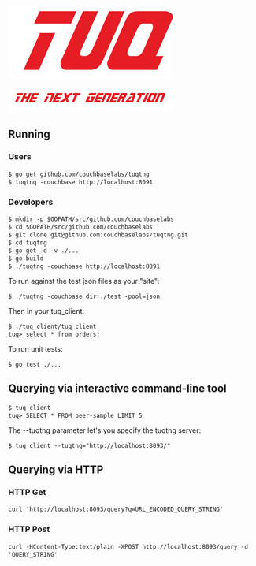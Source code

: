 ![](docs/tuq.png)

![](docs/tng.png)

## Running

### Users

    $ go get github.com/couchbaselabs/tuqtng
    $ tuqtnq -couchbase http://localhost:8091

### Developers

    $ mkdir -p $GOPATH/src/github.com/couchbaselabs
    $ cd $GOPATH/src/github.com/couchbaselabs
    $ git clone git@github.com:couchbaselabs/tuqtng.git
    $ cd tuqtng
    $ go get -d -v ./...
    $ go build
    $ ./tuqtng -couchbase http://localhost:8091

To run against the test json files as your "site":

    $ ./tuqtng -couchbase dir:./test -pool=json

Then in your tuq_client:

    $ ./tuq_client/tuq_client
    tuq> select * from orders;

To run unit tests:

    $ go test ./...

## Querying via interactive command-line tool

    $ tuq_client
    tuq> SELECT * FROM beer-sample LIMIT 5

The --tuqtng parameter let's you specify the tuqtng server:

    $ tuq_client --tuqtng="http://localhost:8093/"

## Querying via HTTP

### HTTP Get

    curl 'http://localhost:8093/query?q=URL_ENCODED_QUERY_STRING'

### HTTP Post

    curl -HContent-Type:text/plain -XPOST http://localhost:8093/query -d 'QUERY_STRING'

